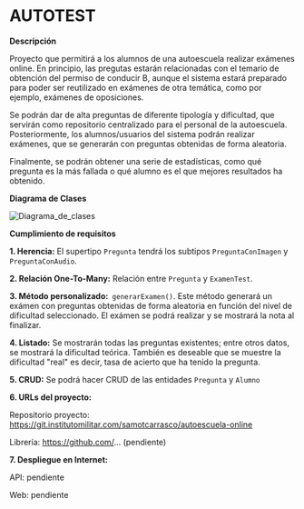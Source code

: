 # AUTOTEST

**Descripción**

Proyecto que permitirá a los alumnos de una autoescuela realizar exámenes online. En principio, las pregutas estarán relacionadas con el temario de obtención del permiso de conducir B, aunque el sistema estará preparado para poder ser reutilizado en exámenes de otra temática, como por ejemplo, exámenes de oposiciones.

Se podrán dar de alta preguntas de diferente tipología y dificultad, que servirán como repositorio centralizado para el personal de la autoescuela. 
Posteriormente, los alumnos/usuarios del sistema podrán realizar exámenes, que se generarán con preguntas obtenidas de forma aleatoria.

Finalmente, se podrán obtener una serie de estadísticas, como qué pregunta es la más fallada o qué alumno es el que mejores resultados ha obtenido.

**Diagrama de Clases**

![Diagrama_de_clases](https://git.institutomilitar.com/samotcarrasco/autoescuela-online/-/wikis/uploads/3a4b757c029daaf080f5be65cfdbfe32/Diagrama_de_Clases.png)


**Cumplimiento de requisitos**


**1. Herencia:** El supertipo `Pregunta` tendrá los subtipos `PreguntaConImagen` y `PreguntaConAudio`.

**2. Relación One-To-Many:** Relación entre `Pregunta` y `ExamenTest`.

**3. Método personalizado:**` generarExamen()`. Este método generará un exámen con preguntas obtenidas de forma aleatoria en función del nivel de dificultad seleccionado. El exámen se podrá realizar y se mostrará la nota al finalizar.

**4. Listado:** Se mostrarán todas las preguntas existentes; entre otros datos, se mostrará la dificultad teórica. También es deseable que se muestre la dificultad "real" es decir, tasa de acierto que ha tenido la pregunta.

**5. CRUD:** Se podrá hacer CRUD de las entidades `Pregunta` y `Alumno`

**6. URLs del proyecto:**

Repositorio proyecto: https://git.institutomilitar.com/samotcarrasco/autoescuela-online

Librería: https://github.com/... (pendiente)


**7. Despliegue en Internet:**

API: pendiente

Web: pendiente








